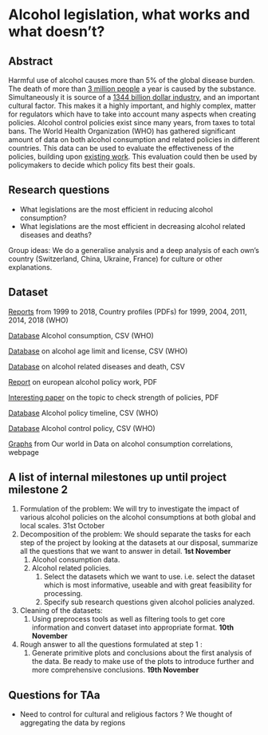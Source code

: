# Alcohol legislation, what works and what doesn’t?

## Abstract
Harmful use of alcohol causes more than 5% of the global disease burden. The death of more than [3 million people](https://www.who.int/news-room/detail/21-09-2018-harmful-use-of-alcohol-kills-more-than-3-million-people-each-year--most-of-them-men) a year is caused by the substance. Simultaneously it is source of a [1344 billion dollar industry](https://www.statista.com/statistics/696641/market-value-alcoholic-beverages-worldwide/), and an important cultural factor. This makes it a highly important, and highly complex, matter for regulators which have to take into account many aspects when creating policies.
Alcohol control policies exist since many years, from taxes to total bans. The World Health Organization (WHO) has gathered significant amount of data on both alcohol consumption and related policies in different countries. This data can be used to evaluate the effectiveness of the policies, building upon [existing work](https://www.ncbi.nlm.nih.gov/pmc/articles/PMC1876414/). This evaluation could then be used by policymakers to decide which policy fits best their goals.

## Research questions
* What legislations are the most efficient in reducing alcohol consumption?
* What legislations are the most efficient in decreasing alcohol related diseases and deaths?

Group ideas: We do a generalise analysis and a deep analysis of each own’s country (Switzerland, China, Ukraine, France) for culture or other explanations.


## Dataset
[Reports]( https://www.who.int/substance_abuse/publications/alcohol/en/) from 1999 to 2018, Country profiles (PDFs) for 1999, 2004, 2011, 2014, 2018 (WHO)

[Database](https://gateway.euro.who.int/en/indicators/hfa_426-3050-pure-alcohol-consumption-litres-per-capita-age-15plus/) Alcohol consumption, CSV (WHO)

[Database](https://www.who.int/gho/alcohol/policies/en/) on alcohol age limit and license, CSV (WHO)

[Database](https://www.who.int/gho/alcohol/harms_consequences/en/) on alcohol related diseases and death, CSV

[Report](https://www.eurocare.org/media/GENERAL/docs/reports/2016europeanreportonalcoholpolicy.pdf) on european alcohol policy work, PDF

[Interesting paper](https://www.ncbi.nlm.nih.gov/pmc/articles/PMC1876414/) on the topic to check strength of policies, PDF

[Database](http://apps.who.int/gho/data/node.alc.region-AFR?lang=en&showonly=region-AFR) Alcohol policy timeline, CSV (WHO)

[Database](http://apps.who.int/gho/data/node.alc.region-AFR?lang=en&showonly=region-AFR)  Alcohol control policy, CSV (WHO)

[Graphs](https://ourworldindata.org/alcohol-consumption) from Our world in Data on alcohol consumption correlations, webpage


## A list of internal milestones up until project milestone 2
1. Formulation of the problem: 
We will try to investigate the impact of various alcohol policies on the alcohol consumptions at both global and local scales.                       31st October
2. Decomposition of the problem:
We should separate the tasks for each step of the project by looking at the datasets at our disposal, summarize all the questions that we want to answer in detail.                                                                                  **1st November**
	1. Alcohol consumption data.
	2. Alcohol related policies.
		1. Select the datasets which we want to use. i.e. select the dataset which is most informative, useable and with great feasibility for processing.
		2. Specify sub research questions given alcohol policies analyzed.
3. Cleaning of the datasets:                                                                    
	1. Using preprocess tools as well as filtering tools to get core information and convert dataset into appropriate format.                                 **10th November**
4. Rough answer to all the questions formulated at step 1 : 
	1. Generate primitive plots and conclusions about the first analysis of the data.
Be ready to make use of the plots to introduce further and more comprehensive conclusions.                                                    **19th November**



## Questions for TAa
* Need to control for cultural and religious factors ? We thought of aggregating the data by regions
